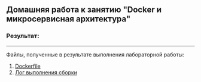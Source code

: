 ## **Домашняя работа к занятию "Docker и микросервисная архитектура"**

### **Результат**:
***
Файлы, полученные в результате выполнения лабораторной работы:
1. [Dockerfile](Dockerfile) 
2. [Лог выполнения сборки](log.txt)
